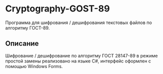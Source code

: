 # Cryptography-GOST-89
Программа для шифрования / дешифрования текстовых файлов по алгоритму ГОСТ-89.
## Описание
Шифрование / дешифрование по алгоритму ГОСТ 28147-89 в режиме простой замены реализовано на языке C#, интерфейс оформлен с помощью Windows Forms. 
